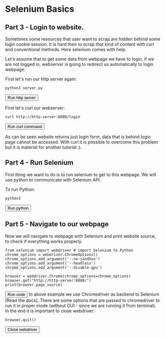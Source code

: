 # Selenium Basics 
## Part 3 - Login to website.
Sometimes some resources that user want to scrap are hidden behind some login cookie session. It is hard then to scrap that kind of content with curl and conventional methods. Here selenium comes with help.

Let's assume that to get some data from webpage we have to login, if we are not logged in, webserver is going to redirect us automatically to login webpage.

First let's run our http server again:
```
python3 server.py
```
<button type="button" class="btn btn-primary btn-sm" onclick="runSnippetInTab('http-server', this)">Run http server</button>

First let's curl our webserver:
```
curl http://http-server:8080/login
```
<button type="button" class="btn btn-primary btn-sm" onclick="runSnippetInTab('selenium', this)">Run curl command</button>

As can be seen website returns just login form, data that is behind login page cannot be accessed. With curl it is possible to overcome this problem but it is material for another tutorial :).



## Part 4 - Run Selenium
First thing we want to do is to run selenium to get to this webpage. We will use python to communicate with Selenium API.

To run Python:
```
python3 
```

<button type="button" class="btn btn-primary btn-sm" onclick="runSnippetInTab('selenium', this)">Run python</button>

## Part 5 - Navigate to our webpage
Now we will navigate to webpage with Selenium and print website source, to check if everything works properly.

```
from selenium import webdriver # import Selenium to Python
chrome_options = webdriver.ChromeOptions()
chrome_options.add_argument('--no-sandbox') 
chrome_options.add_argument('--headless') 
chrome_options.add_argument('--disable-gpu')

browser = webdriver.Chrome(chrome_options=chrome_options)
browser.get("http://http-server:8080/")
print(browser.page_source)
```

<button type="button" class="btn btn-primary btn-sm" onclick="runSnippetInTab('selenium', this)">Run code</button>
In above example we use Chromedriver as backend to Selenium [Read the docs].
There are some options that are passed to chromedriver to run it in proper mode (without GUI - since we are running it from terminal).
In the end it is important to close webdriver:

```
browser.quit()
```
<button type="button" class="btn btn-primary btn-sm" onclick="runSnippetInTab('selenium', this)">Close webdriver</button>
